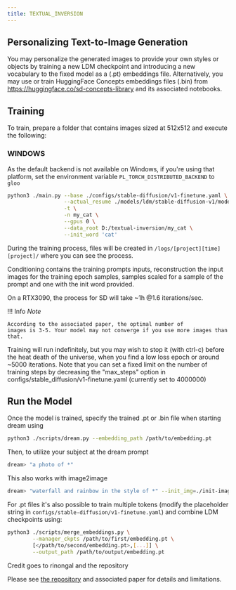 ```yaml
---
title: TEXTUAL_INVERSION
---
```


## **Personalizing Text-to-Image Generation**

You may personalize the generated images to provide your own styles or objects
by training a new LDM checkpoint and introducing a new vocabulary to the fixed
model as a (.pt) embeddings file. Alternatively, you may use or train
HuggingFace Concepts embeddings files (.bin) from
<https://huggingface.co/sd-concepts-library> and its associated notebooks.

## **Training**

To train, prepare a folder that contains images sized at 512x512 and execute the
following:

### WINDOWS

As the default backend is not available on Windows, if you're using that
platform, set the environment variable `PL_TORCH_DISTRIBUTED_BACKEND` to `gloo`

```bash
python3 ./main.py --base ./configs/stable-diffusion/v1-finetune.yaml \
                  --actual_resume ./models/ldm/stable-diffusion-v1/model.ckpt \
                  -t \
                  -n my_cat \
                  --gpus 0 \
                  --data_root D:/textual-inversion/my_cat \
                  --init_word 'cat'
```

During the training process, files will be created in
`/logs/[project][time][project]/` where you can see the process.

Conditioning contains the training prompts inputs, reconstruction the input
images for the training epoch samples, samples scaled for a sample of the prompt
and one with the init word provided.

On a RTX3090, the process for SD will take ~1h @1.6 iterations/sec.

!!! Info _Note_

    According to the associated paper, the optimal number of
    images is 3-5. Your model may not converge if you use more images than
    that.

Training will run indefinitely, but you may wish to stop it (with ctrl-c) before
the heat death of the universe, when you find a low loss epoch or around ~5000
iterations. Note that you can set a fixed limit on the number of training steps
by decreasing the "max_steps" option in
configs/stable_diffusion/v1-finetune.yaml (currently set to 4000000)

## **Run the Model**

Once the model is trained, specify the trained .pt or .bin file when starting
dream using

```bash
python3 ./scripts/dream.py --embedding_path /path/to/embedding.pt
```

Then, to utilize your subject at the dream prompt

```bash
dream> "a photo of *"
```

This also works with image2image

```bash
dream> "waterfall and rainbow in the style of *" --init_img=./init-images/crude_drawing.png --strength=0.5 -s100 -n4
```

For .pt files it's also possible to train multiple tokens (modify the
placeholder string in `configs/stable-diffusion/v1-finetune.yaml`) and combine
LDM checkpoints using:

```bash
python3 ./scripts/merge_embeddings.py \
        --manager_ckpts /path/to/first/embedding.pt \
        [</path/to/second/embedding.pt>,[...]] \
        --output_path /path/to/output/embedding.pt
```

Credit goes to rinongal and the repository

Please see [the repository](https://github.com/rinongal/textual_inversion) and
associated paper for details and limitations.

